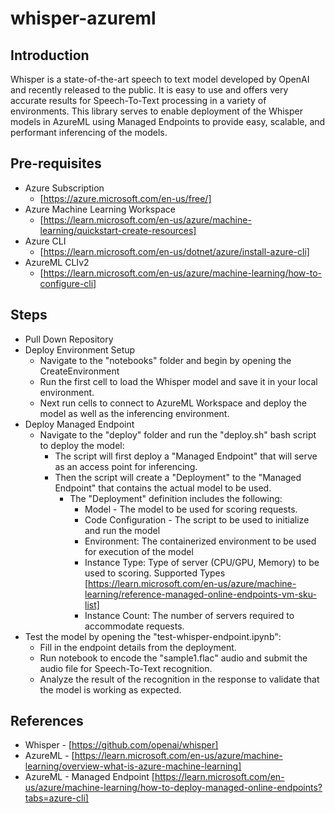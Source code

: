 # whisper-azureml

## Introduction
Whisper is a state-of-the-art speech to text model developed by OpenAI and recently released to the public.  It is easy to use and offers very accurate results for Speech-To-Text processing in a variety of environments.  This library serves to enable deployment of the Whisper models in AzureML using Managed Endpoints to provide easy, scalable, and performant inferencing of the models.


## Pre-requisites
- Azure Subscription
  -  [https://azure.microsoft.com/en-us/free/]
- Azure Machine Learning Workspace
  - [https://learn.microsoft.com/en-us/azure/machine-learning/quickstart-create-resources]
- Azure CLI
  - [https://learn.microsoft.com/en-us/dotnet/azure/install-azure-cli]
- AzureML CLIv2
  - [https://learn.microsoft.com/en-us/azure/machine-learning/how-to-configure-cli]


## Steps
- Pull Down Repository
- Deploy Environment Setup
  - Navigate to the "notebooks" folder and begin by opening the CreateEnvironment
  - Run the first cell to load the Whisper model and save it in your local environment.
  - Next run cells to connect to AzureML Workspace and deploy the model as well as the inferencing environment.
- Deploy Managed Endpoint
  - Navigate to the "deploy" folder and run the "deploy.sh" bash script to deploy the model:
    - The script will first deploy a "Managed Endpoint" that will serve as an access point for inferencing.
    - Then the script will create a "Deployment" to the "Managed Endpoint" that contains the actual model to be used.
      - The "Deployment" definition includes the following:
        - Model - The model to be used for scoring requests.
        - Code Configuration - The script to be used to initialize and run the model
        - Environment: The containerized environment to be used for execution of the model
        - Instance Type: Type of server (CPU/GPU, Memory) to be used to scoring. Supported Types [https://learn.microsoft.com/en-us/azure/machine-learning/reference-managed-online-endpoints-vm-sku-list]
        - Instance Count: The number of servers required to accommodate requests.
- Test the model by opening the "test-whisper-endpoint.ipynb":
  - Fill in the endpoint details from the deployment.
  - Run notebook to encode the "sample1.flac" audio and submit the audio file for Speech-To-Text recognition.
  - Analyze the result of the recognition in the response to validate that the model is working as expected. 



## References
- Whisper - [https://github.com/openai/whisper]
- AzureML - [https://learn.microsoft.com/en-us/azure/machine-learning/overview-what-is-azure-machine-learning]
- AzureML - Managed Endpoint [https://learn.microsoft.com/en-us/azure/machine-learning/how-to-deploy-managed-online-endpoints?tabs=azure-cli]
        
